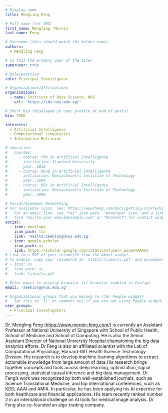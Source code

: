 ```yaml
---
# Display name
title: Mengling Feng

# Full name (for SEO)
first_name: Mengling 'Mornin'
last_name: Feng

# Username (this should match the folder name)
authors:
  - Mengling Feng

# Is this the primary user of the site?
superuser: true

# Role/position
role: Principal Investigator

# Organizations/Affiliations
organizations:
  - name: Institute of Data Science, NUS
    url: 'https://ids.nus.edu.sg/'

# Short bio (displayed in user profile at end of posts)
bio: TODO

interests:
  - Artificial Intelligence
  - Computational Linguistics
  - Information Retrieval

# education:
#   courses:
#     - course: PhD in Artificial Intelligence
#       institution: Stanford University
#       year: 2012
#     - course: MEng in Artificial Intelligence
#       institution: Massachusetts Institute of Technology
#       year: 2009
#     - course: BSc in Artificial Intelligence
#       institution: Massachusetts Institute of Technology
#       year: 2008

# Social/Academic Networking
# For available icons, see: https://wowchemy.com/docs/getting-started/page-builder/#icons
#   For an email link, use "fas" icon pack, "envelope" icon, and a link in the
#   form "mailto:your-email@example.com" or "#contact" for contact widget.
social:
  - icon: envelope
    icon_pack: fas
    link: 'mailto:seekiong@nus.edu.sg'
  - icon: google-scholar
    icon_pack: ai
    link: https://scholar.google.com/citations?user=_wsommYAAAAJ
# Link to a PDF of your resume/CV from the About widget.
# To enable, copy your resume/CV to `static/files/cv.pdf` and uncomment the lines below.
# - icon: cv
#   icon_pack: ai
#   link: files/cv.pdf

# Enter email to display Gravatar (if Gravatar enabled in Config)
email: 'seekiong@nus.edu.sg'

# Organizational groups that you belong to (for People widget)
#   Set this to `[]` or comment out if you are not using People widget.
user_groups:
  - Principal Investigators
---
```


Dr. Mengling Feng (https://www.mornin-feng.com/) is currently an Assistant Professor at National University of Singapore with School of Public Health, School of Medicine and School of Computing. He is also the Senior Assistant Director of National University Hospital championing the big data analytics efforts. Dr Feng is also an affiliated scientist with the Lab of Computational Physiology, Harvard-MIT Health Science Technology Division. His research is to develop machine learning algorithms to extract actionable knowledge from large amount of data.His research brings together concepts and tools across deep learning, optimization, signal processing, statistical causal inference and big data management. Dr. Feng’s work was recognized by both well-established journals, such as Science Translational Medicine, and top international conferences, such as KDD, AAAI and AMIA. In particular, he has been applying his AI expertise for both healthcare and financial applications. His team recently ranked number 2 in an international challenge on AI tools for medical image analysis. Dr Feng also co-founded an algo-trading company. 
